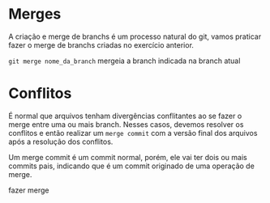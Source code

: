 # Merges

A criação e merge de branchs é um processo natural do git, vamos praticar fazer o merge de branchs criadas no exercício anterior.

`git merge nome_da_branch` mergeia a branch indicada na branch atual

# Conflitos

É normal que arquivos tenham divergências conflitantes ao se fazer o merge entre uma ou mais branch. Nesses casos, devemos resolver os conflitos e então realizar um `merge commit` com a versão final dos arquivos após a resolução dos conflitos.

Um merge commit é um commit normal, porém, ele vai ter dois ou mais commits pais, indicando que é um commit originado de uma operação de merge.

fazer merge

